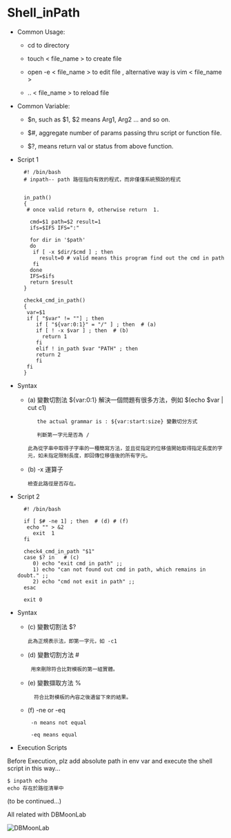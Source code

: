 # Shell_inPath

* Common Usage:

     * cd to directory
  
     * touch < file_name > to create file
     
     * open -e < file_name > to edit file , alternative way is vim < file_name >
     
     * .. < file_name > to reload file
     
* Common Variable:

     * $n, such as $1, $2 means Arg1, Arg2 ... and so on.
     
     * $#, aggregate number of params passing thru script or function file.
     
     * $?, means return val or status from above function.

* Script 1

	    #! /bin/bash
	    # inpath-- path 路徑指向有效的程式，而非僅僅系統預設的程式


		in_path()
		{	
		 # once valid return 0, otherwise return  1. 

		  cmd=$1 path=$2 result=1
		  ifs=$IFS IFS=":"

		  for dir in '$path'
		  do
		   if [ -x $dir/$cmd ] ; then
		     result=0 # valid means this program find out the cmd in path
		   fi
		  done
		  IFS=$ifs
		  return $result
		}

		check4_cmd_in_path()
		{
		 var=$1
		 if [ "$var" != ""] ; then
		    if [ "${var:0:1}" = "/" ] ; then  # (a)
			if [ ! -x $var ] ; then  # (b)
			  return 1
			fi
		    elif ! in_path $var "PATH" ; then
			return 2
		    fi
		 fi
		}

* Syntax

   * (a) 變數切割法 ${var:0:1} 解決一個問題有很多方法，例如 $(echo $var | cut c1)

		    the actual grammar is : ${var:start:size} 變數切分方式

		    判斷第一字元是否為 /

	     此為從字串中取得子字串的一種簡寫方法，並且從指定的位移值開始取得指定長度的字元，如未指定限制長度，即回傳位移值後的所有字元。

  * (b) -x 運算子

        檢查此路徑是否存在。

* Script 2

		#! /bin/bash

		if [ $# -ne 1] ; then  # (d) # (f)
		 echo "" > &2
		   exit  1
		fi

		check4_cmd_in_path "$1"
		case $? in   # (c)
		   0) echo "exit cmd in path" ;;
		   1) echo "can not found out cmd in path, which remains in doubt." ;;
		   2) echo "cmd not exit in path" ;;
		esac

		exit 0
	
* Syntax

  * (c) 變數切割法 $? 

        此為正規表示法，即第一字元，如 -c1

  * (d) 變數切割方法 #

         用來刪除符合比對模板的第一組實體。

  * (e) 變數擷取方法 %

          符合比對模板的內容之後遺留下來的結果。
   
  * (f) -ne or -eq
  
	     -n means not equal

	     -eq means equal

* Execution Scripts

Before Execution, plz add absolute path in env var
and execute the shell script in this way...

	$ inpath echo
	echo 存在於路徑清單中

(to be continued...)

All related with DBMoonLab

![DBMoonLab](https://scontent.ftpe8-4.fna.fbcdn.net/v/t1.0-9/98203909_119976096373700_7204052016853680128_n.png?_nc_cat=102&_nc_sid=8024bb&_nc_ohc=Er7KIbqCSf4AX9Gc2Jd&_nc_ht=scontent.ftpe8-4.fna&oh=c74e21010fe975540a9ddb1981f002f1&oe=5EE8C2D0)
